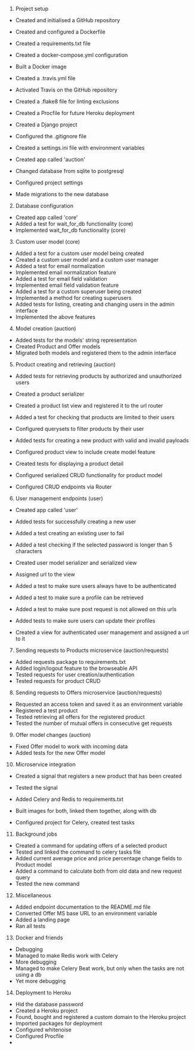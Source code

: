 1) Project setup

- Created and initialised a GitHub repository
- Created and configured a Dockerfile
- Created a requirements.txt file
- Created a docker-compose.yml configuration
- Built a Docker image

- Created a .travis.yml file
- Activated Travis on the GitHub repository
- Created a .flake8 file for linting exclusions
- Created a Procfile for future Heroku deployment

- Created a Django project
- Configured the .gitignore file
- Created a settings.ini file with environment variables

- Created app called 'auction'
- Changed database from sqlite to postgresql
- Configured project settings
- Made migrations to the new database

2) Database configuration

- Created app called 'core'
- Added a test for wait_for_db functionality (core)
- Implemented wait_for_db functionality (core)

3) Custom user model (core)

- Added a test for a custom user model being created
- Created a custom user model and a custom user manager
- Added a test for email normalization
- Implemented email normalization feature
- Added a test for email field validation
- Implemented email field validation feature
- Added a test for a custom superuser being created
- Implemented a method for creating superusers
- Added tests for listing, creating and changing users in the admin interface
- Implemented the above features

4) Model creation (auction)

- Added tests for the models' string representation
- Created Product and Offer models
- Migrated both models and registered them to the admin interface

5) Product creating and retrieving (auction)

- Added tests for retrieving products by authorized and unauthorized users
- Created a product serializer
- Created a product list view and registered it to the url router

- Added a test for checking that products are limited to their users
- Configured querysets to filter products by their user

- Added tests for creating a new product with valid and invalid payloads
- Configured product view to include create model feature

- Created tests for displaying a product detail
- Configured serialized CRUD functionality for product model

- Configured CRUD endpoints via Router

6) User management endpoints (user)

- Created app called 'user'
- Added tests for successfully creating a new user
- Added a test creating an existing user to fail
- Added a test checking if the selected password is longer than 5 characters
- Created user model serializer and serialized view
- Assigned url to the view

- Added a test to make sure users always have to be authenticated
- Added a test to make sure a profile can be retrieved
- Added a test to make sure post request is not allowed on this urls
- Added tests to make sure users can update their profiles
- Created a view for authenticated user management and assigned a url to it

7) Sending requests to Products microservice (auction/requests)

- Added requests package to requirements.txt
- Added login/logout feature to the browseable API
- Tested requests for user creation/authentication
- Tested requests for product CRUD

8) Sending requests to Offers microservice (auction/requests)

- Requested an access token and saved it as an environment variable
- Registered a test product
- Tested retrieving all offers for the registered product
- Tested the number of mutual offers in consecutive get requests

9) Offer model changes (auction)

- Fixed Offer model to work with incoming data
- Added tests for the new Offer model

10) Microservice integration

- Created a signal that registers a new product that has been created
- Tested the signal

- Added Celery and Redis to requirements.txt
- Built images for both, linked them together, along with db
- Configured project for Celery, created test tasks

11) Background jobs

- Created a command for updating offers of a selected product
- Tested and linked the command to celery tasks file
- Added current average price and price percentage change fields to Product model
- Added a command to calculate both from old data and new request query
- Tested the new command

12) Miscellaneous

- Added endpoint documentation to the README.md file
- Converted Offer MS base URL to an environment variable
- Added a landing page
- Ran all tests

13) Docker and friends

- Debugging
- Managed to make Redis work with Celery
- More debugging
- Managed to make Celery Beat work, but only when the tasks are not using a db
- Yet more debugging

14) Deployment to Heroku

- Hid the database password
- Created a Heroku project
- Found, bought and registered a custom domain to the Heroku project
- Imported packages for deployment
- Configured whitenoise
- Configured Procfile
- 
